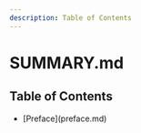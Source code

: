 ```yaml
---
description: Table of Contents
---
```


# SUMMARY.md

## Table of Contents

* \[Preface\]\(preface.md\)





